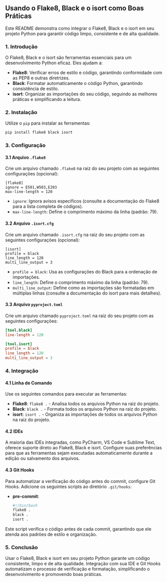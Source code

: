 ## Usando o Flake8, Black e o isort como Boas Práticas

Este README demonstra como integrar o Flake8, Black e o isort em seu projeto Python para garantir código limpo, consistente e de alta qualidade.

### 1. Introdução

O Flake8, Black e o isort são ferramentas essenciais para um desenvolvimento Python eficaz. Eles ajudam a:

* **Flake8**: Verificar erros de estilo e código, garantindo conformidade com as PEP8 e outras diretrizes.
* **Black**: Formatar automaticamente o código Python, garantindo consistência de estilo.
* **isort**: Organizar as importações do seu código, seguindo as melhores práticas e simplificando a leitura.

### 2. Instalação

Utilize o `pip` para instalar as ferramentas:

```bash
pip install flake8 black isort
```

### 3. Configuração

#### 3.1 Arquivo `.flake8`

Crie um arquivo chamado `.flake8` na raiz do seu projeto com as seguintes configurações (opcional):

```
[flake8]
ignore = E501,W503,E203
max-line-length = 120
```

* `ignore`: Ignora avisos específicos (consulte a documentação do Flake8 para a lista completa de códigos).
* `max-line-length`: Define o comprimento máximo da linha (padrão: 79).

#### 3.2 Arquivo `.isort.cfg`

Crie um arquivo chamado `.isort.cfg` na raiz do seu projeto com as seguintes configurações (opcional):

```
[isort]
profile = black
line_length = 120
multi_line_output = 3
```

* `profile = black`: Usa as configurações do Black para a ordenação de importações.
* `line_length`: Define o comprimento máximo da linha (padrão: 79).
* `multi_line_output`: Define como as importações são formatadas em múltiplas linhas (consulte a documentação do isort para mais detalhes).

#### 3.3 Arquivo `pyproject.toml`

Crie um arquivo chamado `pyproject.toml` na raiz do seu projeto com as seguintes configurações:

```toml
[tool.black]
line-length = 120

[tool.isort]
profile = black
line_length = 120
multi_line_output = 3
```

### 4. Integração

#### 4.1 Linha de Comando

Use os seguintes comandos para executar as ferramentas:

* **Flake8**: `flake8 .` - Analisa todos os arquivos Python na raiz do projeto.
* **Black**: `black .` - Formata todos os arquivos Python na raiz do projeto.
* **isort**: `isort .` - Organiza as importações de todos os arquivos Python na raiz do projeto.

#### 4.2 IDEs

A maioria das IDEs integradas, como PyCharm, VS Code e Sublime Text, oferece suporte direto ao Flake8, Black e isort. Configure suas preferências para que as ferramentas sejam executadas automaticamente durante a edição ou salvamento dos arquivos.

#### 4.3 Git Hooks

Para automatizar a verificação do código antes do commit, configure Git Hooks. Adicione os seguintes scripts ao diretório `.git/hooks`:

* **pre-commit**:
   ```bash
   #!/bin/bash
   flake8 .
   black .
   isort .
   ```

Este script verifica o código antes de cada commit, garantindo que ele atenda aos padrões de estilo e organização.

### 5. Conclusão

Usar o Flake8, Black e isort em seu projeto Python garante um código consistente, limpo e de alta qualidade. Integração com sua IDE e Git Hooks automatizam o processo de verificação e formatação, simplificando o desenvolvimento e promovendo boas práticas.

